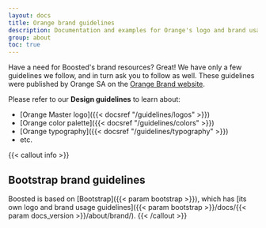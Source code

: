 ```yaml
---
layout: docs
title: Orange brand guidelines
description: Documentation and examples for Orange's logo and brand usage guidelines.
group: about
toc: true
---
```


Have a need for Boosted's brand resources? Great! We have only a few guidelines we follow, and in turn ask you to follow as well. These guidelines were published by Orange SA on the [Orange Brand website](https://brand.orange.com/guidelines/).


Please refer to our **Design guidelines** to learn about:
- [Orange Master logo]({{< docsref "/guidelines/logos" >}})
- [Orange color palette]({{< docsref "/guidelines/colors" >}})
- [Orange typography]({{< docsref "/guidelines/typography" >}})
- etc.


{{< callout info >}}
## Bootstrap brand guidelines

Boosted is based on [Bootstrap]({{< param bootstrap >}}), which has [its own logo and brand usage guidelines]({{< param bootstrap >}}/docs/{{< param docs_version >}}/about/brand/).
{{< /callout >}}
